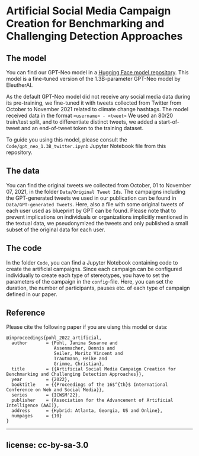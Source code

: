 # Artificial Social Media Campaign Creation for Benchmarking and Challenging Detection Approaches

## The model 

You can find our GPT-Neo model in a [Hugging Face model repository](https://huggingface.co/Nijana/gpt-neo-1.3B-climate_change_tweets/tree/main). This model is a fine-tuned version of the 1.3B-parameter GPT-Neo model by EleutherAI. 

As the default GPT-Neo model did not receive any social media data during its pre-training, we fine-tuned it with tweets collected from Twitter from October to November 2021 related to climate change hashtags. The model received data in the format `<username> - <tweet>` We used an 80/20 train/test split, and to differentiate distinct tweets, we added a start-of-tweet and an end-of-tweet token to the training dataset.
	
To guide you using this model, please consult the `Code/gpt_neo_1.3B_twitter.ipynb` Jupyter Notebook file from this repository. 

## The data 

You can find the original tweets we collected from October, 01 to November 07, 2021, in the folder `Data/Original Tweet Ids`. The campaigns including the GPT-generated tweets we used in our publication can be found in `Data/GPT-generated Tweets`. Here, also a file with some original tweets of each user used as blueprint by GPT can be found. Please note that to prevent implications on individuals or organizations implicitly mentioned in the textual data, we pseudonymized the tweets and only published a small subset of the original data for each user. 

## The code 

In the folder `Code`, you can find a Jupyter Notebook containing code to create the artificial campaigns. Since each campaign can be configured individually to create each type of stereotypes, you have to set the parameters of the campaign in the `config`-file. Here, you can set the duration, the number of participants, pauses etc. of each type of campaign defined in our paper.

## Reference 

Please cite the following paper if you are uisng this model or data: 

```
@inproceedings{pohl_2022_artificial,
  author       = {Pohl, Janina Susanne and
                  Assenmacher, Dennis and
                  Seiler, Moritz Vincent and
                  Trautmann, Heike and
                  Grimme, Christian},
  title        = {{Artificial Social Media Campaign Creation for Benchmarking and Challenging Detection Approaches}},
  year         = {2022},
  booktitle	   = {{Proceedings of the 16$^{th}$ International Conference on Web and Social Media}},
  series 	   = {ICWSM'22},
  publisher    = {Association for the Advancement of Artificial Intelligence (AAI)},
  address      = {Hybrid: Atlanta, Georgia, US and Online}, 
  numpages 	   = {10}
} 
```

---
license: cc-by-sa-3.0
---
